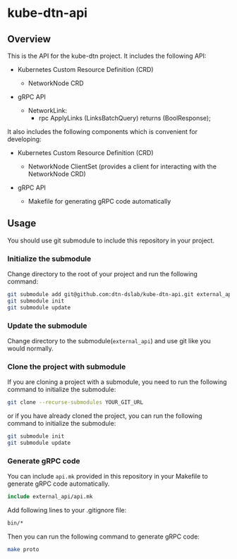 # kube-dtn-api

## Overview

This is the API for the kube-dtn project. It includes the following API:

- Kubernetes Custom Resource Definition (CRD)
    - NetworkNode CRD

- gRPC API
    - NetworkLink: 
        - rpc ApplyLinks (LinksBatchQuery) returns (BoolResponse);

It also includes the following components which is convenient for developing:

- Kubernetes Custom Resource Definition (CRD)
    - NetworkNode ClientSet (provides a client for interacting with the NetworkNode CRD)

- gRPC API
    - Makefile for generating gRPC code automatically

## Usage

You should use git submodule to include this repository in your project. 

### Initialize the submodule

Change directory to the root of your project and run the following command:

```bash
git submodule add git@github.com:dtn-dslab/kube-dtn-api.git external_api
git submodule init
git submodule update
```

### Update the submodule

Change directory to the submodule(`external_api`) and use git like you would normally.

### Clone the project with submodule

If you are cloning a project with a submodule, you need to run the following command to initialize the submodule:

```bash
git clone --recurse-submodules YOUR_GIT_URL
```

or if you have already cloned the project, you can run the following command to initialize the submodule:

```bash
git submodule init
git submodule update
```

### Generate gRPC code

You can include `api.mk` provided in this repository in your Makefile to generate gRPC code automatically. 

```makefile
include external_api/api.mk
```

Add following lines to your .gitignore file:

```bash
bin/*
```

Then you can run the following command to generate gRPC code:

```bash
make proto
```